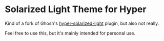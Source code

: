 # Solarized Light Theme for Hyper

Kind of a fork of Ghosh's
[hyper-solarized-light](https://github.com/ghosh/hyper-solarized-light) plugin,
but also not really.

Feel free to use this, but it's mainly intended for personal use.
